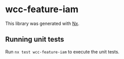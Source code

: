 # wcc-feature-iam

This library was generated with [Nx](https://nx.dev).

## Running unit tests

Run `nx test wcc-feature-iam` to execute the unit tests.
